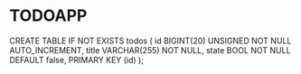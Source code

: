 # TODOAPP

CREATE TABLE IF NOT EXISTS todos
(
	id BIGINT(20) UNSIGNED NOT NULL AUTO_INCREMENT,
	title VARCHAR(255) NOT NULL,
	state BOOL NOT NULL DEFAULT false,
  PRIMARY KEY (id)
);
